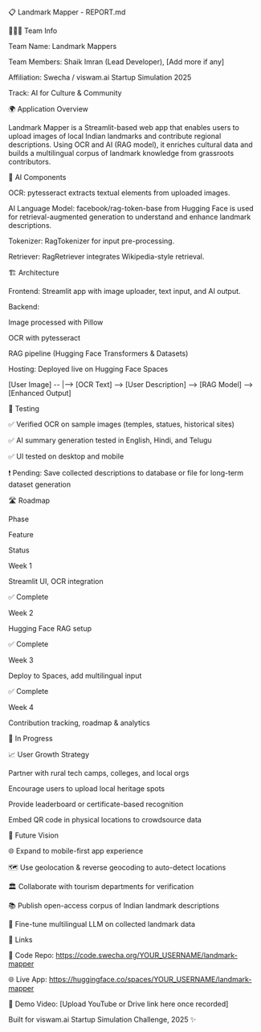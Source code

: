 📋 Landmark Mapper - REPORT.md

🧑‍🤝‍🧑 Team Info

Team Name: Landmark Mappers

Team Members: Shaik Imran (Lead Developer), [Add more if any]

Affiliation: Swecha / viswam.ai Startup Simulation 2025

Track: AI for Culture & Community

🌍 Application Overview

Landmark Mapper is a Streamlit-based web app that enables users to upload images of local Indian landmarks and contribute regional descriptions. Using OCR and AI (RAG model), it enriches cultural data and builds a multilingual corpus of landmark knowledge from grassroots contributors.

🧠 AI Components

OCR: pytesseract extracts textual elements from uploaded images.

AI Language Model: facebook/rag-token-base from Hugging Face is used for retrieval-augmented generation to understand and enhance landmark descriptions.

Tokenizer: RagTokenizer for input pre-processing.

Retriever: RagRetriever integrates Wikipedia-style retrieval.

🏗️ Architecture

Frontend: Streamlit app with image uploader, text input, and AI output.

Backend:

Image processed with Pillow

OCR with pytesseract

RAG pipeline (Hugging Face Transformers & Datasets)

Hosting: Deployed live on Hugging Face Spaces

[User Image] --
               |--> [OCR Text] --> [User Description] --> [RAG Model] --> [Enhanced Output]

🧪 Testing

✅ Verified OCR on sample images (temples, statues, historical sites)

✅ AI summary generation tested in English, Hindi, and Telugu

✅ UI tested on desktop and mobile

❗ Pending: Save collected descriptions to database or file for long-term dataset generation

🛣️ Roadmap

Phase

Feature

Status

Week 1

Streamlit UI, OCR integration

✅ Complete

Week 2

Hugging Face RAG setup

✅ Complete

Week 3

Deploy to Spaces, add multilingual input

✅ Complete

Week 4

Contribution tracking, roadmap & analytics

🔄 In Progress

📈 User Growth Strategy

Partner with rural tech camps, colleges, and local orgs

Encourage users to upload local heritage spots

Provide leaderboard or certificate-based recognition

Embed QR code in physical locations to crowdsource data

🔮 Future Vision

🌐 Expand to mobile-first app experience

🗺️ Use geolocation & reverse geocoding to auto-detect locations

🏛️ Collaborate with tourism departments for verification

📚 Publish open-access corpus of Indian landmark descriptions

🧠 Fine-tune multilingual LLM on collected landmark data

📎 Links

🔗 Code Repo: https://code.swecha.org/YOUR_USERNAME/landmark-mapper

🌐 Live App: https://huggingface.co/spaces/YOUR_USERNAME/landmark-mapper

🎥 Demo Video: [Upload YouTube or Drive link here once recorded]

Built for viswam.ai Startup Simulation Challenge, 2025 ✨

